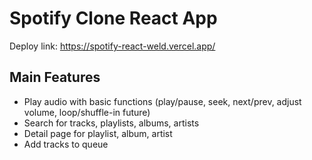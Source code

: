 # Spotify Clone React App

Deploy link: https://spotify-react-weld.vercel.app/

## Main Features

- Play audio with basic functions (play/pause, seek, next/prev, adjust volume, loop/shuffle-in future)
- Search for tracks, playlists, albums, artists
- Detail page for playlist, album, artist
- Add tracks to queue
